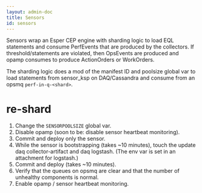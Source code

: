 ```yaml
---
layout: admin-doc
title: Sensors
id: sensors
---
```


Sensors wrap an Esper CEP engine with sharding logic to load EQL statements and consume PerfEvents that are produced by the collectors. If threshold/statements are violated, then OpsEvents are produced and opamp consumes to produce ActionOrders or WorkOrders.

The sharding logic does a mod of the manifest ID and poolsize global var to load statements from sensor_ksp on DAQ/Cassandra and consume from an opsmq `perf-in-q-<shard>`.
	
# re-shard
 
1. Change the `SENSORPOOLSIZE` global var.
2. Disable opamp (soon to be: disable sensor heartbeat monitoring).
3. Commit and deploy only the sensor.
4. While the sensor is bootstrapping (takes ~10 minutes), touch the update daq collector-artifact and daq logstash. (The env var is set in an attachment for logstash.) 
5. Commit and deploy (takes ~10 minutes).
6. Verify that the queues on opsmq are clear and that the number of unhealthy components is normal. 
7. Enable opamp / sensor heartbeat monitoring.

